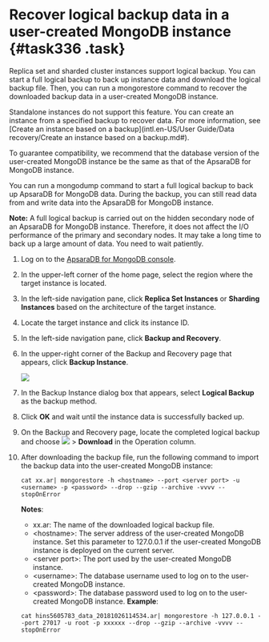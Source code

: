 # Recover logical backup data in a user-created MongoDB instance {#task336 .task}

Replica set and sharded cluster instances support logical backup. You can start a full logical backup to back up instance data and download the logical backup file. Then, you can run a mongorestore command to recover the downloaded backup data in a user-created MongoDB instance.

Standalone instances do not support this feature. You can create an instance from a specified backup to recover data. For more information, see [Create an instance based on a backup](intl.en-US/User Guide/Data recovery/Create an instance based on a backup.md#).

To guarantee compatibility, we recommend that the database version of the user-created MongoDB instance be the same as that of the ApsaraDB for MongoDB instance.

You can run a mongodump command to start a full logical backup to back up ApsaraDB for MongoDB data. During the backup, you can still read data from and write data into the ApsaraDB for MongoDB instance.

**Note:** A full logical backup is carried out on the hidden secondary node of an ApsaraDB for MongoDB instance. Therefore, it does not affect the I/O performance of the primary and secondary nodes. It may take a long time to back up a large amount of data. You need to wait patiently.

1.  Log on to the [ApsaraDB for MongoDB console](https://mongodb.console.aliyun.com/#/mongodb/list).
2.  In the upper-left corner of the home page, select the region where the target instance is located.
3.  In the left-side navigation pane, click **Replica Set Instances** or **Sharding Instances** based on the architecture of the target instance.
4.  Locate the target instance and click its instance ID.
5.  In the left-side navigation pane, click **Backup and Recovery**.
6.  In the upper-right corner of the Backup and Recovery page that appears, click **Backup Instance**. 

    ![](http://static-aliyun-doc.oss-cn-hangzhou.aliyuncs.com/assets/img/41514/155618116342250_en-US.png)

7.  In the Backup Instance dialog box that appears, select **Logical Backup** as the backup method.
8.  Click **OK** and wait until the instance data is successfully backed up.
9.  On the Backup and Recovery page, locate the completed logical backup and choose **![](http://static-aliyun-doc.oss-cn-hangzhou.aliyuncs.com/assets/img/6723/155618116313851_en-US.png)** \> **Download** in the Operation column.
10. After downloading the backup file, run the following command to import the backup data into the user-created MongoDB instance: 

    ```
    cat xx.ar| mongorestore -h <hostname> --port <server port> -u <username> -p <password> --drop --gzip --archive -vvvv --stopOnError
    ```

    **Notes**:

    -   xx.ar: The name of the downloaded logical backup file.
    -   <hostname\>: The server address of the user-created MongoDB instance. Set this parameter to 127.0.0.1 if the user-created MongoDB instance is deployed on the current server.
    -   <server port\>: The port used by the user-created MongoDB instance.
    -   <username\>: The database username used to log on to the user-created MongoDB instance.
    -   <password\>: The database password used to log on to the user-created MongoDB instance.
    **Example**:

    ```
    cat hins5605783_data_20181026114534.ar| mongorestore -h 127.0.0.1 --port 27017 -u root -p xxxxxx --drop --gzip --archive -vvvv --stopOnError
    ```



